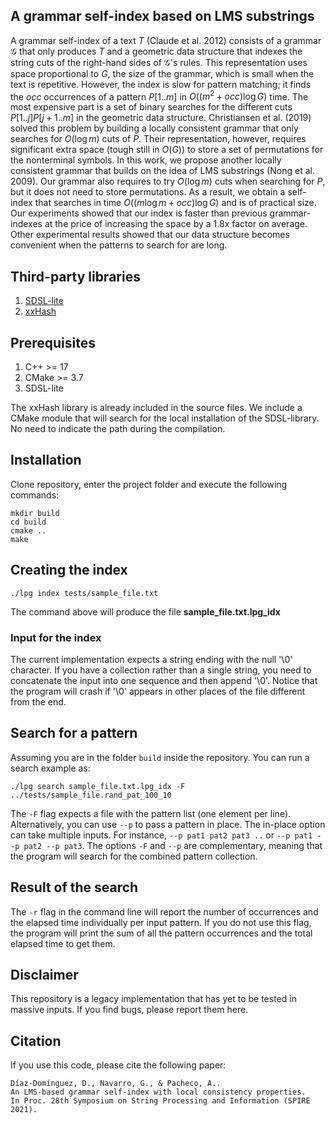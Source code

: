 
## A grammar self-index based on LMS substrings

A grammar self-index of a text $T$ (Claude et al. 2012) consists of a grammar $\mathcal{G}$ that only produces $T$ and a geometric data structure that indexes the string cuts of the right-hand sides of $\mathcal{G}$'s rules. This representation uses space proportional to $G$, the size of the grammar, which is small when the text is repetitive. However, the index is slow for pattern matching; it finds the $occ$ occurrences of a pattern $P[1..m]$ in $O((m^{2}+occ)\log G)$ time. The most expensive part is a set of binary searches for the different cuts $P[1..j]P[j+1..m]$ in the geometric data structure. Christiansen et al. (2019) solved this problem by building a locally consistent grammar that only searches for $O(\log m)$ cuts of $P$. Their representation, however, requires significant extra space (tough still in $O(G)$) to store a set of permutations for the nonterminal symbols. In this work, we propose another locally consistent grammar that builds on the idea of LMS substrings (Nong et al. 2009). Our grammar also requires to try $O(\log m)$ cuts when searching for $P$, but it does not need to store permutations. 
As a result, we obtain a self-index that searches in time $O((m\log m+occ) \log G)$ and is of practical size. Our experiments showed that our index is faster than previous grammar-indexes at the price of increasing the space by a 1.8x factor on average. Other experimental results showed that our data structure becomes convenient when the patterns to search for are long.

## Third-party libraries

1. [SDSL-lite](https://github.com/simongog/sdsl-lite)
2. [xxHash](https://github.com/Cyan4973/xxHash)

## Prerequisites

1. C++ >= 17
2. CMake >= 3.7
3. SDSL-lite

The xxHash library is already included in the source files. We include a CMake module that will search for
the local installation of the SDSL-library. No need to indicate the path during the compilation.

## Installation

Clone repository, enter the project folder and execute
the following commands:

```
mkdir build
cd build
cmake ..
make
```

## Creating the index
```
./lpg index tests/sample_file.txt
```

The command above will produce the file **sample_file.txt.lpg_idx** 

### Input for the index 

The current implementation expects a string ending with the null '\0' character. If you have a collection rather than a
single string, you need to concatenate the input into one sequence and then append '\0'. Notice that the program will crash if '\0' appears in other places
of the file different from the end.

## Search for a pattern

Assuming you are in the folder ``build`` inside the repository. You can run a search example as: 
```
./lpg search sample_file.txt.lpg_idx -F ../tests/sample_file.rand_pat_100_10
```

The ``-F`` flag expects a file with the pattern list (one element per line). Alternatively, you can use ``--p`` to pass a pattern
in place. The in-place option can take multiple inputs. For instance, ``--p pat1 pat2 pat3 ..`` or
``--p pat1 --p pat2 --p pat3``. The options ``-F`` and ``--p`` are complementary, meaning that the program will search for
the combined pattern collection. 

## Result of the search

The ``-r`` flag in the command line will report the number of occurrences and the elapsed time individually per input
pattern. If you do not use this flag, the program will print the sum of all the pattern occurrences and the total
elapsed time to get them.

## Disclaimer 

This repository is a legacy implementation that has yet to be tested in massive inputs.
If you find bugs, please report them here.

## Citation

If you use this code, please cite the following paper:

```
Díaz-Domínguez, D., Navarro, G., & Pacheco, A..
An LMS-based grammar self-index with local consistency properties.
In Proc. 28th Symposium on String Processing and Information (SPIRE 2021). 
```

